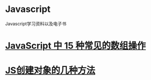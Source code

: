 # Javascript
Javascript学习资料以及电子书

# <a href="https://segmentfault.com/a/1190000022866321">JavaScript 中 15 种常见的数组操作</a>
# <a href="https://juejin.cn/post/6844903616512278536">JS创建对象的几种方法</a>
